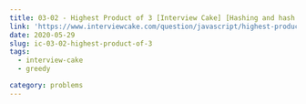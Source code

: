 ```yaml
---
title: 03-02 - Highest Product of 3 [Interview Cake] [Hashing and hash tables]
link: 'https://www.interviewcake.com/question/javascript/highest-product-of-3?course=fc1&section=greedy'
date: 2020-05-29
slug: ic-03-02-highest-product-of-3
tags:
  - interview-cake
  - greedy

category: problems
---
```


<!-- embed:3.02_highest_product_of_3.js -->
